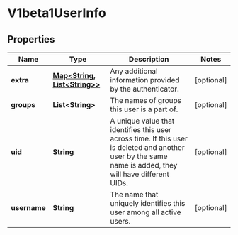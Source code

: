 
# V1beta1UserInfo

## Properties
Name | Type | Description | Notes
------------ | ------------- | ------------- | -------------
**extra** | [**Map&lt;String, List&lt;String&gt;&gt;**](List.md) | Any additional information provided by the authenticator. |  [optional]
**groups** | **List&lt;String&gt;** | The names of groups this user is a part of. |  [optional]
**uid** | **String** | A unique value that identifies this user across time. If this user is deleted and another user by the same name is added, they will have different UIDs. |  [optional]
**username** | **String** | The name that uniquely identifies this user among all active users. |  [optional]



